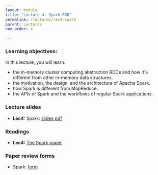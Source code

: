 ```yaml
---
layout: module
title: "Lecture 4: Spark RDD"
permalink: /lectures/lec4-spark
parent: Lectures
nav_order: 4

---
```

### Learning objectives:

In this lecture, you will learn:

* the in-memory cluster computing abstraction RDDs and how it's different from other in-memory data structures.
* the motivation, the design, and the architecture of Apache Spark. 
* how Spark is different from MapReduce. 
* the APIs of Spark and the workflows of regular Spark applications.


### Lecture slides

* **Lec4:** Spark: [slides pdf]()


### Readings

* **Lec4:** [The Spark paper](https://www.usenix.org/conference/nsdi12/technical-sessions/presentation/zaharia)



### Paper review forms

* Spark: [form]()
